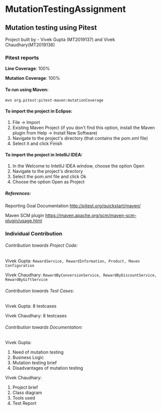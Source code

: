 # MutationTestingAssignment
## Mutation testing using Pitest

Project built by - Vivek Gupta (MT2019137) and Vivek Chaudhary(MT2019136)

### Pitest reports
**Line Coverage**: 100%

**Mutation Coverage**: 100%

#### To run using Maven:

`mvn org.pitest:pitest-maven:mutationCoverage`

#### To import the project in Eclipse:
1. File -> Import
2. Existing Maven Project (if you don't find this option, install the Maven plugin from Help -> Install New Software)
3. Navigate to the project's directory (that contains the pom.xml file)
4. Select it and click Finish

#### To import the project in IntelliJ IDEA:
1. In the Welcome to IntelliJ IDEA window, choose the option Open
3. Navigate to the project's directory
2. Select the pom.xml file and click Ok
3. Choose the option Open as Project

##### References:
Reporting Goal Documentation
http://pitest.org/quickstart/maven/

Maven SCM plugin
https://maven.apache.org/scm/maven-scm-plugin/usage.html

### Individual Contribution
###### Contribution towards Project Code:

Vivek Gupta: `RewardService, RewardInformation, Product, Maven Configuration`

Vivek Chaudhary: `RewardByConversionService, RewardByDiscountService, RewardByGiftService`

###### Contribution towards Test Cases:

Vivek Gupta: 8 testcases

Vivek Chaudhary: 8 testcases

###### Contribution towards Documentation:

Vivek Gupta:
1. Need of mutation testing
2. Business Logic
3. Mutation testing brief
4. Disadvantages of mutation testing

Vivek Chaudhary:
1. Project brief
2. Class diagram
3. Tools used
4. Test Report

